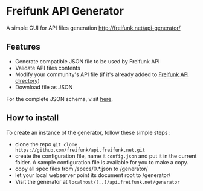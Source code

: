 # Freifunk API Generator
A simple GUI for API files generation http://freifunk.net/api-generator/

## Features 

* Generate compatible JSON file to be used by Freifunk API
* Validate API files contents
* Modify your community's API file (if it's already added to [Freifunk API directory](https://github.com/freifunk/directory.api.freifunk.net/blob/master/directory.json))
* Download file as JSON

For the complete JSON schema, visit [here](https://github.com/freifunk/api.freifunk.net/blob/master/specs/development.json).

## How to install
To create an instance of the generator, follow these simple steps : 
* clone the repo `git clone https://github.com/freifunk/api.freifunk.net.git`
* create the configuration file, name it `config.json` and put it in the current folder. A sample configuration file is available for you to make a copy.
* copy all spec files from <gitRoot>/specs/0.*.json to <gitRoot>/generator/
* let your local webserver point its document root to <gitRoot>/generator/
* Visit the generator at `localhost/[..]/api.freifunk.net/generator`
